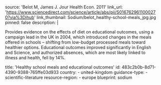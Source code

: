 source: 'Belot M, James J. Jour Health Econ. 2011'
link_url: 'https://www.sciencedirect.com/science/article/abs/pii/S0167629611000270?via%3Dihub'
link_thumbnail: Sodium/belot_healthy-school-meals_jpg.jpg
pinned: false
description: |
  <p>Provides evidence on the effects of diet on educational outcomes, using a campaign lead in the UK in 2004, which introduced changes in the meals offered in schools – shifting from low-budget processed meals toward healthier options. Educational outcomes improved significantly in English and Science, and authorized absences, which are most likely linked to illness and health, fell by 14%.
  </p>
title: 'Healthy school meals and educational outcomes'
id: 483c2b0b-8d71-4390-9388-765ffe03d933
country:
  - united-kingdom
guidance-type:
  - scientific-literature
resource-region:
  - europe
blueprint: sodium
